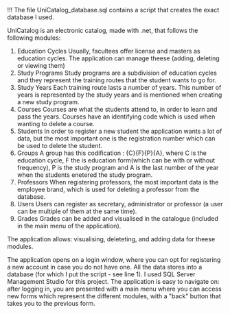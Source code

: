 !!! The file UniCatalog_database.sql contains a script that creates the exact database I used.

UniCatalog is an electronic catalog, made with .net, that follows the following modules:

1. Education Cycles
     Usually, facultees offer license and masters as education cycles. The application can manage theese (adding, deleting or viewing them)
2. Study Programs
     Study programs are a subdivision of education cycles and they represent the training routes that the student wants to go for.
3. Study Years
     Each training route lasts a number of years. This number of years is represented by the study years and is mentioned when creating a new study program.
4. Courses
     Courses are what the students attend to, in order to learn and pass the years. Courses have an identifying code which is used when wanting to delete a course.
5. Students
     In order to register a new student the application wants a lot of data, but the most important one is the registration number which can be used to delete the student.
6. Groups
     A group has this codification : {C}{F}{P}{A}, where C is the education cycle, F the is education form(which can be with or without frequency), P is the study program and A is the last number of the year when the students enetered the study program.
7. Professors
     When registering professors, the most important data is the employee brand, which is used for deleting a professor from the database.   
8. Users
     Users can register as secretary, administrator or professor (a user can be multiple of them at the same time).
9. Grades
     Grades can be added and visualised in the catalogue (included in the main menu of the application).

The application allows: visualising, deleteting, and adding data for theese modules.

The application opens on a login window, where you can opt for registering a new account in case you do not have one. All the data stores into a database (for which I put the script - see line 1). I used SQL Server Management Studio for this project.
The application is easy to navigate on: after logging in, you are presented with a main menu where you can access new forms which represent the different modules, with a "back" button that takes you to the previous form.


